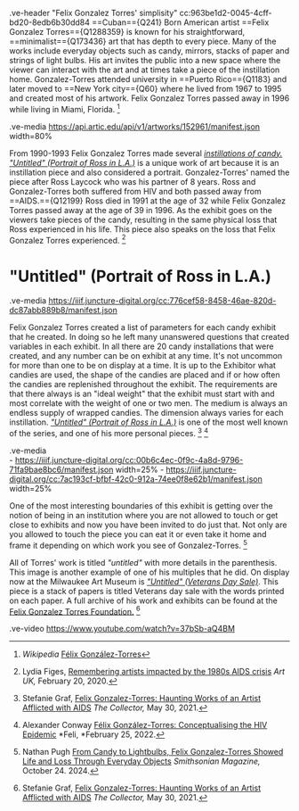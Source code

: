 .ve-header "Felix Gonzalez Torres' simplisity" cc:963be1d2-0045-4cff-bd20-8edb6b30dd84 
==Cuban=={Q241} Born American artist ==Felix Gonzalez Torres=={Q1288359} is known for his straightforward, ==minimalist=={Q173436} art that has depth to every piece. Many of the works include everyday objects such as candy, mirrors, stacks of paper and strings of light bulbs. His art invites the public into a new space where the viewer can interact with the art and at times take a piece of the instillation home. 
Gonzalez-Torres attended university in ==Puerto Rico=={Q1183} and later moved to ==New York city=={Q60} where he lived from 1967 to 1995 and created most of his artwork. Felix Gonzalez Torres passed away in 1996 while living in Miami, Florida. [^5]

.ve-media https://api.artic.edu/api/v1/artworks/152961/manifest.json width=80%

From 1990-1993 Felix Gonzalez Torres made several [*instillations of candy.*](https://www.felixgonzalez-torresfoundation.org/works/c/candy-works) [*"Untitled" (Portrait of Ross in L.A.)*](https://www.artic.edu/artworks/152961/untitled-portrait-of-ross-in-l-a) is a unique work of art because it is an instillation piece and also considered a portrait. Gonzalez-Torres' named the piece after Ross Laycock who was his partner of 8 years.  Ross and Gonzalez-Torres both suffered from HIV and both passed away from ==AIDS.=={Q12199} Ross died in 1991 at the age of 32 while Felix Gonzalez Torres passed away at the age of 39 in 1996. As the exhibit goes on the viewers take pieces of the candy, resulting in the same physical loss that Ross experienced in his life. This piece also speaks on the loss that Felix Gonzalez Torres experienced. [^2] 


# "Untitled" (Portrait of Ross in L.A.)

.ve-media  https://iiif.juncture-digital.org/cc:776cef58-8458-46ae-820d-dc87abb889b8/manifest.json 

Felix Gonzalez Torres created a list of parameters for each candy exhibit that he created. In doing so he left many unanswered questions that created variables in each exhibit. In all there are 20 candy installations that were created, and any number can be on exhibit at any time. It's not uncommon for more than one to be on display at a time. It is up to the Exhibitor what candies are used, the shape of the candies are placed and if or how often the candies are replenished throughout the exhibit. 
The requirements are that there always is an "ideal weight" that the exhibit must start with and most correlate with the weight of one or two men. The medium is always an endless supply of wrapped candies. The dimension always varies for each instillation. [*"Untitled" (Portrait of Ross in L.A.)*](https://felixonline.co.uk/articles/felix-gonzalez-torres-conceptualising-the-hiv-epidemic/) is one of the most well known of the series, and one of his more personal pieces.  [^1] [^3]


.ve-media  
      - https://iiif.juncture-digital.org/cc:00b6c4ec-0f9c-4a8d-9796-71fa9bae8bc6/manifest.json width=25% 
      - https://iiif.juncture-digital.org/cc:7ac193cf-bfbf-42c0-912a-74ee0f8e62b1/manifest.json width=25%  
      
One of the most interesting boundaries of this exhibit is getting over the notion of being in an institution where you are not allowed to touch or get close to exhibits and now you have been invited to do just that. Not only are you allowed to touch the piece you can eat it or even take it home and frame it depending on which work you see of Gonzalez-Torres.  [^4] 

All of Torres' work is titled *"untitled"* with more details in the parenthesis. This image is another example of one of his multiples that he did. On display now at the Milwaukee Art Museum is [*"Untitled" (Veterans Day Sale)*](https://collection.mam.org/details.php?id=1691). This piece is a stack of papers is titled Veterans day sale with the words printed on each paper. 
A full archive of his work and exhibits can be found at the [Felix Gonzalez Torres Foundation.](https://www.felixgonzalez-torresfoundation.org/)  [^1] 


.ve-video https://www.youtube.com/watch?v=37bSb-aQ4BM 

[^1]: Stefanie Graf, [Felix Gonzalez-Torres: Haunting Works of an Artist Afflicted with AIDS](https://www.thecollector.com/felix-gonzalez-torres-haunting-works-aids-artist/) *The Collector,* May 30, 2021.

[^1]:[Rounthwaite, Adair. [“Split Witness: Metaphorical Extensions of Life in the Art of Felix Gonzalez-Torres.”](https://www.jstor.org/stable/10.1525/rep.2010.109.1.35) Representations 109, no. 1 (2010): 35–56.
[^2]: Lydia Figes, [Remembering artists impacted by the 1980s AIDS crisis](https://artuk.org/discover/stories/remembering-artists-impacted-by-the-1980s-aids-crisis) *Art UK,* February 20, 2020.
[^3]: Alexander Conway [Félix González-Torres: Conceptualising the HIV Epidemic](https://felixonline.co.uk/articles/felix-gonzalez-torres-conceptualising-the-hiv-epidemic/) *Feli, *February 25, 2022.
[^4]:Nathan Pugh [From Candy to Lightbulbs, Felix Gonzalez-Torres Showed Life and Loss Through Everyday Objects](https://www.smithsonianmag.com/smithsonian-institution/from-candy-to-lightbulbs-felix-gonzalez-torres-showed-life-and-loss-through-everyday-objects-180985302/) *Smithsonian Magazine,* October 24. 2024.
[^5]:*Wikipedia* [Félix González-Torres](https://en.wikipedia.org/wiki/F%C3%A9lix_Gonz%C3%A1lez-Torres)
